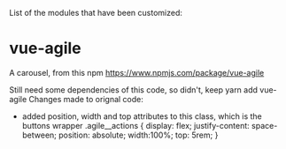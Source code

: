 List of the modules that have been customized:

vue-agile
=========

A carousel, from this npm <https://www.npmjs.com/package/vue-agile>

Still need some dependencies of this code, so didn't, keep yarn add vue-agile
Changes made to orignal code:

- added position, width and top attributes to this class, which is the buttons wrapper
 .agile__actions {
  display: flex;
  justify-content: space-between;
  position: absolute;
    width:100%;
  top: 5rem;
 }
